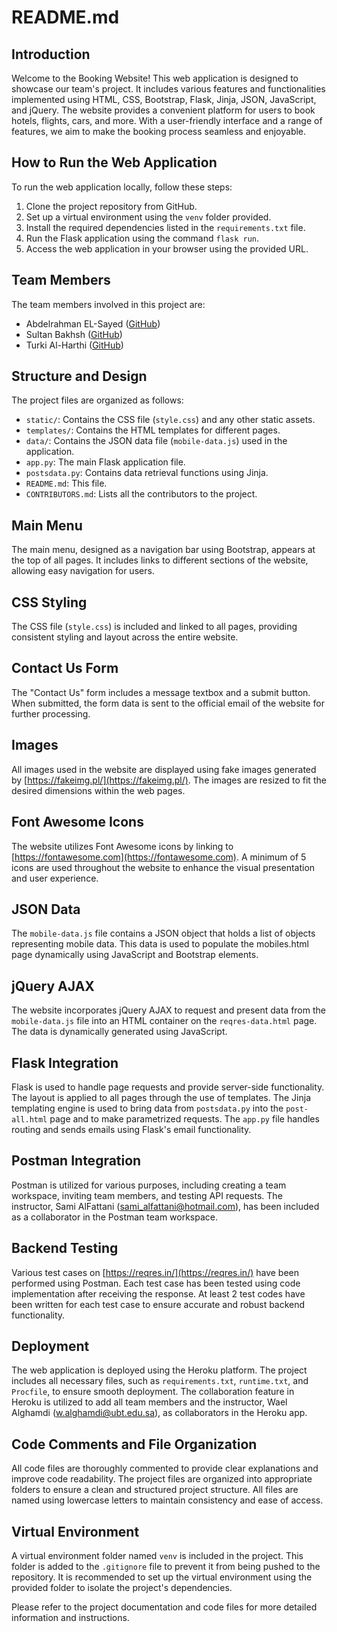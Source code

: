 # README.md

## Introduction

Welcome to the Booking Website! This web application is designed to showcase our team's project. It includes various features and functionalities implemented using HTML, CSS, Bootstrap, Flask, Jinja, JSON, JavaScript, and jQuery. The website provides a convenient platform for users to book hotels, flights, cars, and more. With a user-friendly interface and a range of features, we aim to make the booking process seamless and enjoyable.


## How to Run the Web Application

To run the web application locally, follow these steps:

1. Clone the project repository from GitHub.
2. Set up a virtual environment using the `venv` folder provided.
3. Install the required dependencies listed in the `requirements.txt` file.
4. Run the Flask application using the command `flask run`.
5. Access the web application in your browser using the provided URL.

## Team Members

The team members involved in this project are:

- Abdelrahman EL-Sayed ([GitHub](https://github.com/Abdelrahman1211))
- Sultan Bakhsh ([GitHub](https://github.com/5ultan22))
- Turki Al-Harthi ([GitHub](https://github.com/Turkikhaled77))

## Structure and Design

The project files are organized as follows:

- `static/`: Contains the CSS file (`style.css`) and any other static assets.
- `templates/`: Contains the HTML templates for different pages.
- `data/`: Contains the JSON data file (`mobile-data.js`) used in the application.
- `app.py`: The main Flask application file.
- `postsdata.py`: Contains data retrieval functions using Jinja.
- `README.md`: This file.
- `CONTRIBUTORS.md`: Lists all the contributors to the project.

## Main Menu

The main menu, designed as a navigation bar using Bootstrap, appears at the top of all pages. It includes links to different sections of the website, allowing easy navigation for users.

## CSS Styling

The CSS file (`style.css`) is included and linked to all pages, providing consistent styling and layout across the entire website.

## Contact Us Form

The "Contact Us" form includes a message textbox and a submit button. When submitted, the form data is sent to the official email of the website for further processing.

## Images

All images used in the website are displayed using fake images generated by [https://fakeimg.pl/](https://fakeimg.pl/). The images are resized to fit the desired dimensions within the web pages.

## Font Awesome Icons

The website utilizes Font Awesome icons by linking to [https://fontawesome.com](https://fontawesome.com). A minimum of 5 icons are used throughout the website to enhance the visual presentation and user experience.

## JSON Data

The `mobile-data.js` file contains a JSON object that holds a list of objects representing mobile data. This data is used to populate the mobiles.html page dynamically using JavaScript and Bootstrap elements.

## jQuery AJAX

The website incorporates jQuery AJAX to request and present data from the `mobile-data.js` file into an HTML container on the `reqres-data.html` page. The data is dynamically generated using JavaScript.

## Flask Integration

Flask is used to handle page requests and provide server-side functionality. The layout is applied to all pages through the use of templates. The Jinja templating engine is used to bring data from `postsdata.py` into the `post-all.html` page and to make parametrized requests. The `app.py` file handles routing and sends emails using Flask's email functionality.

## Postman Integration

Postman is utilized for various purposes, including creating a team workspace, inviting team members, and testing API requests. The instructor, Sami AlFattani (sami_alfattani@hotmail.com), has been included as a collaborator in the Postman team workspace.

## Backend Testing

Various test cases on [https://reqres.in/](https://reqres.in/) have been performed using Postman. Each test case has been tested using code implementation after receiving the response. At least 2 test codes have been written for each test case to ensure accurate and robust backend functionality.

## Deployment

The web application is deployed using the Heroku platform. The project includes all necessary files, such as `requirements.txt`, `runtime.txt`, and `Procfile`, to ensure smooth deployment. The collaboration feature in Heroku is utilized to add all team members and the instructor, Wael Alghamdi (w.alghamdi@ubt.edu.sa), as collaborators in the Heroku app.

## Code Comments and File Organization

All code files are thoroughly commented to provide clear explanations and improve code readability. The project files are organized into appropriate folders to ensure a clean and structured project structure. All files are named using lowercase letters to maintain consistency and ease of access.

## Virtual Environment

A virtual environment folder named `venv` is included in the project. This folder is added to the `.gitignore` file to prevent it from being pushed to the repository. It is recommended to set up the virtual environment using the provided folder to isolate the project's dependencies.

Please refer to the project documentation and code files for more detailed information and instructions.
